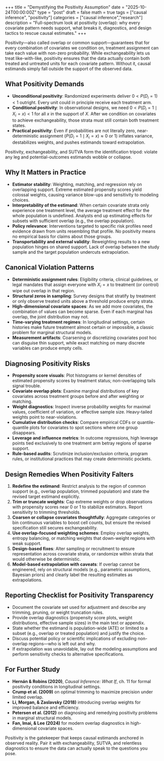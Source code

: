 +++
title = "Demystifying the Positivity Assumption"
date = "2025-10-24T00:00:00Z"
type = "post"
draft = false
math = true
tags = ["causal inference", "positivity"]
categories = ["causal inference","research"]
description = "Full-spectrum look at positivity (overlap): why every covariate pattern needs support, what breaks it, diagnostics, and design tactics to rescue causal estimates."
+++

Positivity—also called overlap or common support—guarantees that for every combination of covariates we condition on, treatment assignment can take each value with non-zero probability. While exchangeability lets us treat like-with-like, positivity ensures that the data actually contain both treated and untreated units for each covariate pattern. Without it, causal estimands simply fall outside the support of the observed data.

## What Positivity Demands

- **Unconditional positivity**: Randomized experiments deliver $0 < P(D_i = 1) < 1$ outright. Every unit could in principle receive each treatment arm.
- **Conditional positivity**: In observational designs, we need $0 < P(D_i = 1 \mid X_i = x) < 1$ for all $x$ in the support of $X$. After we condition on covariates to achieve exchangeability, those strata must still contain both treatment states.
- **Practical positivity**: Even if probabilities are not literally zero, near-deterministic assignment ($P(D_i = 1 \mid X_i = x) \approx 0 \text{ or } 1$) inflates variance, destabilizes weights, and pushes estimands toward extrapolation.

Positivity, exchangeability, and SUTVA form the identification tripod: violate any leg and potential-outcomes estimands wobble or collapse.

## Why It Matters in Practice

- **Estimator stability**: Weighting, matching, and regression rely on overlapping support. Extreme estimated propensity scores yield colossal weights, causing variance blow-ups and sensitivity to modeling choices.
- **Interpretability of the estimand**: When certain covariate strata only experience one treatment level, the average treatment effect for the whole population is undefined. Analysts end up estimating effects for subsets with sufficient overlap (e.g., the overlap population).
- **Policy relevance**: Interventions targeted to specific risk profiles need evidence drawn from units resembling that profile. No positivity means no empirical basis for claims about those groups.
- **Transportability and external validity**: Reweighting results to a new population hinges on shared support. Lack of overlap between the study sample and the target population undercuts extrapolation.

## Canonical Violation Patterns

- **Deterministic assignment rules**: Eligibility criteria, clinical guidelines, or legal mandates that assign everyone with $X_i = x$ to treatment (or control) wipe out overlap in that region.
- **Structural zeros in sampling**: Survey designs that stratify by treatment or only observe treated units above a threshold produce empty strata.
- **High-dimensional covariate spaces**: As we add more covariates, the combination of values can become sparse. Even if each marginal has overlap, the joint distribution may not.
- **Time-varying treatment regimes**: In longitudinal settings, certain histories make future treatment almost certain or impossible, a classic problem for marginal structural models.
- **Measurement artifacts**: Coarsening or discretizing covariates post hoc can disguise thin support, while exact matching on many discrete variables can produce empty cells.

## Diagnosing Positivity Risks

- **Propensity score visuals**: Plot histograms or kernel densities of estimated propensity scores by treatment status; non-overlapping tails signal trouble.
- **Covariate overlap plots**: Examine marginal distributions of key covariates across treatment groups before and after weighting or matching.
- **Weight diagnostics**: Inspect inverse probability weights for maximal values, coefficient of variation, or effective sample size. Heavy-tailed weights point to near-violations.
- **Cumulative distribution checks**: Compare empirical CDFs or quantile-quantile plots for covariates to spot sections where one group disappears.
- **Leverage and influence metrics**: In outcome regressions, high leverage points tied exclusively to one treatment arm betray regions of sparse support.
- **Rule-based audits**: Scrutinize inclusion/exclusion criteria, program rules, or institutional practices that may create deterministic pockets.

## Design Remedies When Positivity Falters

1. **Redefine the estimand**: Restrict analysis to the region of common support (e.g., overlap population, trimmed population) and state the revised target estimand explicitly.
2. **Trim or truncate weights**: Cap extreme weights or drop observations with propensity scores near 0 or 1 to stabilize estimators. Report sensitivity to trimming thresholds.
3. **Coarsen or collapse covariates thoughtfully**: Aggregate categories or bin continuous variables to boost cell counts, but ensure the revised specification still secures exchangeability.
4. **Use overlap-focused weighting schemes**: Employ overlap weights, entropy balancing, or matching weights that down-weight regions with weak support.
5. **Design-based fixes**: Alter sampling or recruitment to ensure representation across covariate strata, or randomize within strata that would otherwise be deterministic.
6. **Model-based extrapolation with caveats**: If overlap cannot be engineered, rely on structural models (e.g., parametric assumptions, Bayesian priors) and clearly label the resulting estimates as extrapolations.

## Reporting Checklist for Positivity Transparency

- Document the covariate set used for adjustment and describe any trimming, pruning, or weight truncation rules.
- Provide overlap diagnostics (propensity score plots, weight distributions, effective sample sizes) in the main text or appendix.
- State whether the estimand is population-wide (ATE) or limited to a subset (e.g., overlap or treated population) and justify the choice.
- Discuss potential policy or scientific implications of excluding non-overlap regions—who is left out and why.
- If extrapolation was unavoidable, lay out the modeling assumptions and perform sensitivity checks to alternative specifications.

## For Further Study

- **Hernán & Robins (2020)**, *Causal Inference: What If*, ch. 11 for formal positivity conditions in longitudinal settings.
- **Crump et al. (2009)** on optimal trimming to maximize precision under limited overlap.
- **Li, Morgan, & Zaslavsky (2018)** introducing overlap weights for improved balance and efficiency.
- **Petersen et al. (2012)** on diagnosing and remedying positivity problems in marginal structural models.
- **Fan, Imai, & Lee (2024)** for modern overlap diagnostics in high-dimensional covariate spaces.

Positivity is the gatekeeper that keeps causal estimands anchored in observed reality. Pair it with exchangeability, SUTVA, and relentless diagnostics to ensure the data can actually speak to the questions you pose.
